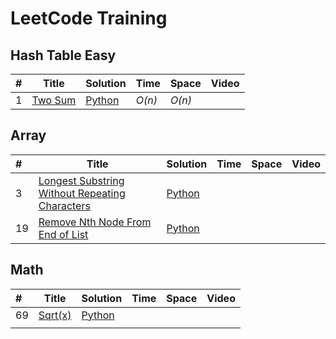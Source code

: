 # LeetCode Training

## Hash Table Easy

| #    | Title                                                        | Solution               | Time   | Space  | Video |
| ---- | ------------------------------------------------------------ | ---------------------- | ------ | ------ | ----- |
| 1    | [Two Sum](https://leetcode.com/problems/two-sum/description/) | [Python](./twosum1.py) | _O(n)_ | _O(n)_ |       |

## Array

| #    | Title                                                        | Solution                                  | Time | Space | Video |
| :--- | ------------------------------------------------------------ | ----------------------------------------- | ---- | ----- | ----- |
| 3    | [Longest Substring Without Repeating Characters](https://leetcode.com/problems/longest-substring-without-repeating-characters/description/) | [Python](./lengthoflongestsubstring.py)   |      |       |       |
| 19   | [Remove Nth Node From End of List](https://leetcode.com/problems/remove-nth-node-from-end-of-list/description) | [Python](./removenthnodefromendoflist.py) |      |       |       |

## Math

| #    | Title                                           | Solution               | Time | Space | Video |
| :--- | ----------------------------------------------- | ---------------------- | ---- | ----- | ----- |
| 69   | [Sqrt(x)](https://leetcode.com/problems/sqrtx/) | [Python](./sqrt(x).py) |      |       |       |
|      |                                                 |                        |      |       |       |

